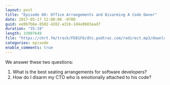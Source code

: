 ```yaml
---
layout: post
title: "Episode 60: Office Arrangements and Disarming A Code Owner"
date: 2017-05-17 12:00:00 -0700
guid: ee9b7b6e-8502-4282-a31b-1d4a9683aad7
duration: "35:19"
length: 33907649
file: "https://chrt.fm/track/FD81F6/dts.podtrac.com/redirect.mp3/download.softskills.audio/sse-060.mp3"
categories: episode
enable_comments: true
---
```


We answer these two questions:

1. What is the best seating arrangements for software developers?
2. How do I disarm my CTO who is emotionally attached to his code?
